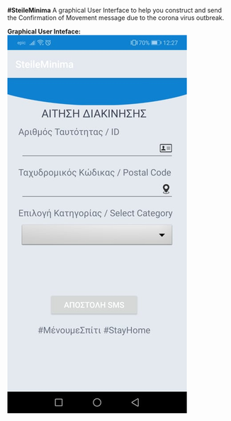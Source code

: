 **#SteileMinima**
A graphical User Interface to help you construct and send the Confirmation of Movement message due to the corona virus outbreak.

**Graphical User Inteface:**
![GitHub Logo](https://github.com/libtiff/SteileMinima/blob/master/image.png)



